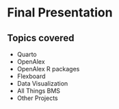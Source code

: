 <!-- README.md is generated from README.Rmd. Please edit that file -->

# Final Presentation

## Topics covered

-   Quarto
-   OpenAlex
-   OpenAlex R packages
-   Flexboard
-   Data Visualization
-   All Things BMS
-   Other Projects
